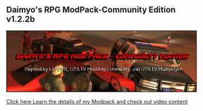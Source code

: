 ## Daimyo's RPG ModPack-Community Edition v1.2.2b ##



![Alt text](https://github.com/Daimyo21/GTA-IV-RPG-ModPack/blob/master/IntroImage.png "Daimyo's RPG ModPack-Community Edition")




[Click here Learn the details of my Modpack and check out video content](http://www.lcpdfr.com/topic/24544-daimyos-rpg-mod-pack-community-edition/?)

